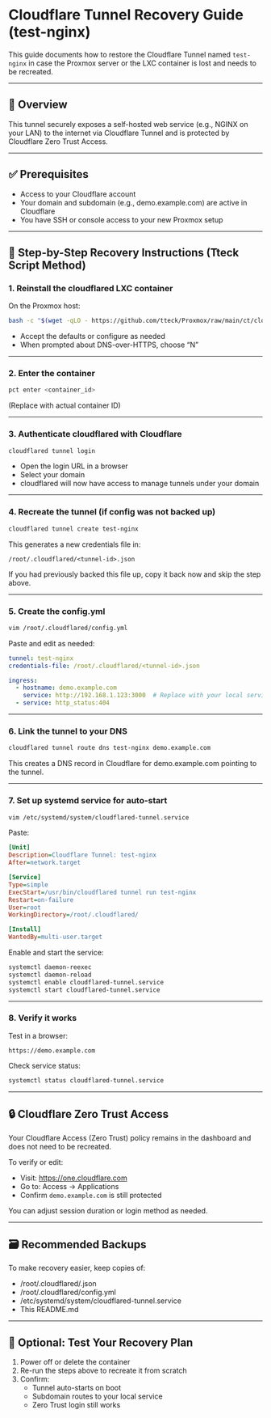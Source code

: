# Cloudflare Tunnel Recovery Guide (test-nginx)

This guide documents how to restore the Cloudflare Tunnel named `test-nginx` in case the Proxmox server or the LXC container is lost and needs to be recreated.

---

## 🧩 Overview

This tunnel securely exposes a self-hosted web service (e.g., NGINX on your LAN) to the internet via Cloudflare Tunnel and is protected by Cloudflare Zero Trust Access.

---

## ✅ Prerequisites

- Access to your Cloudflare account
- Your domain and subdomain (e.g., demo.example.com) are active in Cloudflare
- You have SSH or console access to your new Proxmox setup

---

## 🔁 Step-by-Step Recovery Instructions (Tteck Script Method)

### 1. Reinstall the cloudflared LXC container

On the Proxmox host:

```bash
bash -c "$(wget -qLO - https://github.com/tteck/Proxmox/raw/main/ct/cloudflared.sh)"
```

- Accept the defaults or configure as needed
- When prompted about DNS-over-HTTPS, choose “N”

---

### 2. Enter the container

```bash
pct enter <container_id>
```

(Replace with actual container ID)

---

### 3. Authenticate cloudflared with Cloudflare

```bash
cloudflared tunnel login
```

- Open the login URL in a browser
- Select your domain
- cloudflared will now have access to manage tunnels under your domain

---

### 4. Recreate the tunnel (if config was not backed up)

```bash
cloudflared tunnel create test-nginx
```

This generates a new credentials file in:
```
/root/.cloudflared/<tunnel-id>.json
```

If you had previously backed this file up, copy it back now and skip the step above.

---

### 5. Create the config.yml

```bash
vim /root/.cloudflared/config.yml
```

Paste and edit as needed:

```yaml
tunnel: test-nginx
credentials-file: /root/.cloudflared/<tunnel-id>.json

ingress:
  - hostname: demo.example.com
    service: http://192.168.1.123:3000  # Replace with your local service IP and port
  - service: http_status:404
```

---

### 6. Link the tunnel to your DNS

```bash
cloudflared tunnel route dns test-nginx demo.example.com
```

This creates a DNS record in Cloudflare for demo.example.com pointing to the tunnel.

---

### 7. Set up systemd service for auto-start

```bash
vim /etc/systemd/system/cloudflared-tunnel.service
```

Paste:

```ini
[Unit]
Description=Cloudflare Tunnel: test-nginx
After=network.target

[Service]
Type=simple
ExecStart=/usr/bin/cloudflared tunnel run test-nginx
Restart=on-failure
User=root
WorkingDirectory=/root/.cloudflared/

[Install]
WantedBy=multi-user.target
```

Enable and start the service:

```bash
systemctl daemon-reexec
systemctl daemon-reload
systemctl enable cloudflared-tunnel.service
systemctl start cloudflared-tunnel.service
```

---

### 8. Verify it works

Test in a browser:

```
https://demo.example.com
```

Check service status:

```bash
systemctl status cloudflared-tunnel.service
```

---

## 🔒 Cloudflare Zero Trust Access

Your Cloudflare Access (Zero Trust) policy remains in the dashboard and does not need to be recreated.

To verify or edit:

- Visit: https://one.cloudflare.com
- Go to: Access → Applications
- Confirm `demo.example.com` is still protected

You can adjust session duration or login method as needed.

---

## 🗃️ Recommended Backups

To make recovery easier, keep copies of:

- /root/.cloudflared/<tunnel-id>.json
- /root/.cloudflared/config.yml
- /etc/systemd/system/cloudflared-tunnel.service
- This README.md

---

## 🧪 Optional: Test Your Recovery Plan

1. Power off or delete the container
2. Re-run the steps above to recreate it from scratch
3. Confirm:
   - Tunnel auto-starts on boot
   - Subdomain routes to your local service
   - Zero Trust login still works
